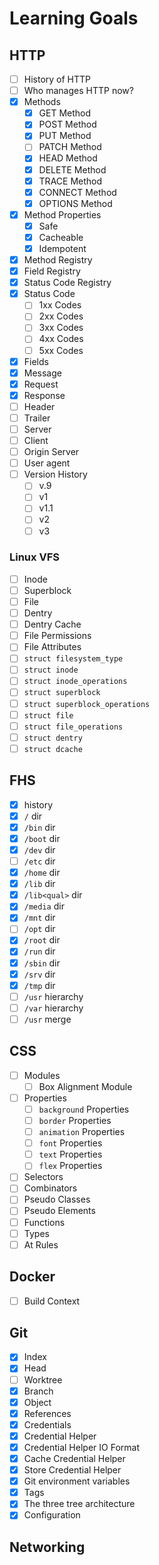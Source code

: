 # Learning Goals

## HTTP

- [ ] History of HTTP
- [ ] Who manages HTTP now?
- [x] Methods
	- [x] GET Method
	- [x] POST Method
	- [x] PUT Method
	- [ ] PATCH Method
	- [x] HEAD Method
	- [x] DELETE Method
	- [x] TRACE Method
	- [x] CONNECT Method
	- [x] OPTIONS Method
- [x] Method Properties
	- [x] Safe
	- [x] Cacheable
	- [x] Idempotent
- [x] Method Registry
- [x] Field Registry
- [x] Status Code Registry
- [x] Status Code
	- [ ] 1xx Codes
	- [ ] 2xx Codes
	- [ ] 3xx Codes
	- [ ] 4xx Codes
	- [ ] 5xx Codes
- [x] Fields
- [x] Message
- [x] Request
- [x] Response
- [ ] Header
- [ ] Trailer
- [ ] Server
- [ ] Client
- [ ] Origin Server
- [ ] User agent
- [ ] Version History
	- [ ] v.9
	- [ ] v1
	- [ ] v1.1
	- [ ] v2
	- [ ] v3

### Linux VFS

- [ ] Inode
- [ ] Superblock
- [ ] File
- [ ] Dentry
- [ ] Dentry Cache
- [ ] File Permissions
- [ ] File Attributes
- [ ] `struct filesystem_type`
- [ ] `struct inode`
- [ ] `struct inode_operations`
- [ ] `struct superblock`
- [ ] `struct superblock_operations`
- [ ] `struct file`
- [ ] `struct file_operations`
- [ ] `struct dentry`
- [ ] `struct dcache`

## FHS

- [x] history
- [x] `/` dir
- [x] `/bin` dir
- [x] `/boot` dir
- [x] `/dev` dir
- [ ] `/etc` dir
- [x] `/home` dir
- [x] `/lib` dir
- [x] `/lib<qual>` dir
- [x] `/media` dir
- [x] `/mnt` dir
- [ ] `/opt` dir
- [x] `/root` dir
- [x] `/run` dir
- [x] `/sbin` dir
- [x] `/srv` dir
- [x] `/tmp` dir
- [ ] `/usr` hierarchy
- [ ] `/var` hierarchy
- [ ] `/usr` merge

## CSS

- [ ] Modules
	- [ ] Box Alignment Module
- [ ] Properties
	- [ ] `background` Properties
	- [ ] `border` Properties
	- [ ] `animation` Properties
	- [ ] `font` Properties
	- [ ] `text` Properties
	- [ ] `flex` Properties
- [ ] Selectors
- [ ] Combinators
- [ ] Pseudo Classes
- [ ] Pseudo Elements
- [ ] Functions
- [ ] Types
- [ ] At Rules

## Docker

- [ ] Build Context

## Git

- [x] Index
- [x] Head
- [ ] Worktree
- [x] Branch
- [x] Object
- [x] References
- [x] Credentials
- [x] Credential Helper
- [x] Credential Helper IO Format
- [x] Cache Credential Helper
- [x] Store Credential Helper
- [x] Git environment variables
- [x] Tags
- [x] The three tree architecture
- [x] Configuration

## Networking
